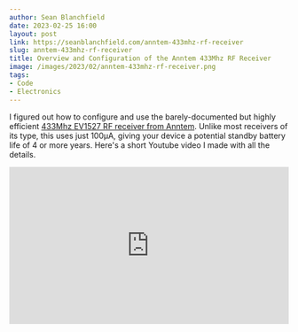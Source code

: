 ```yaml
---
author: Sean Blanchfield
date: 2023-02-25 16:00
layout: post
link: https://seanblanchfield.com/anntem-433mhz-rf-receiver
slug: anntem-433mhz-rf-receiver
title: Overview and Configuration of the Anntem 433Mhz RF Receiver
image: /images/2023/02/anntem-433mhz-rf-receiver.png
tags:
- Code
- Electronics
---
```


I figured out how to configure and use the barely-documented but highly efficient [433Mhz EV1527 RF receiver from Anntem](https://www.aliexpress.com/item/32913158676.html?spm=a2g0o.detail.1000013.4.1a7e1d57BWY3fr&gps-id=pcDetailBottomMoreThisSeller&scm=1007.13339.291025.0&scm_id=1007.13339.291025.0&scm-url=1007.13339.291025.0&pvid=9d9ae4b1-147b-4ab3-b101-bb2438808b00&_t=gps-id:pcDetailBottomMoreThisSeller,scm-url:1007.13339.291025.0,pvid:9d9ae4b1-147b-4ab3-b101-bb2438808b00,tpp_buckets:668%232846%238112%231997&pdp_ext_f=%7B%22sku_id%22%3A%2265934762753%22%2C%22sceneId%22%3A%223339%22%7D&pdp_npi=2%40dis%21EUR%218.94%218.94%21%21%21%21%21%402103239e16735272429858749e6691%2165934762753%21rec). Unlike most receivers of its type, this uses just 100&micro;A, giving your device a potential standby battery life of 4 or more years. Here's a short Youtube video I made with all the details.

<!-- more -->
<div class="video-container">
    <iframe class="video" src="https://www.youtube.com/embed/LqkjpY1ADe4" allowfullscreen></iframe>
</div>

<style>
.video-container {
  position: relative;
  width: 100%;
  padding-bottom: 56.25%;
}
.video {
  position: absolute;
  top: 0;
  left: 0;
  width: 100%;
  height: 100%;
  border: 0;
}
</style>